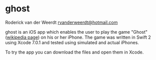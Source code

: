 # ghost
Roderick van der Weerdt <rvanderweerdt@hotmail.com>

 ghost is an iOS app which enables the user to play the game "Ghost" ([wikipedia page](https://en.wikipedia.org/wiki/Ghost_(game))) on his or her iPhone. The game was written in Swift 2 using Xcode 7.0.1 and tested using simulated and actual iPhones.

To try the app you can download the files and open them in Xcode.
